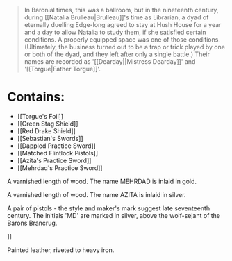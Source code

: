 > In Baronial times, this was a ballroom, but in the nineteenth century, during [[Natalia Brulleau|Brulleau]]'s time as Librarian, a dyad of eternally duelling Edge-long agreed to stay at Hush House for a year and a day to allow Natalia to study them, if she satisfied certain conditions. A properly equipped space was one of those conditions. (Ultimately, the business turned out to be a trap or trick played by one or both of the dyad, and they left after only a single battle.) Their names are recorded as '[[Dearday||Mistress Dearday]]' and '[[Torgue|Father Torgue]]'.

# Contains:
- [[Torgue's Foil]]
- [[Green Stag Shield]]
- [[Red Drake Shield]]
- [[Sebastian's Swords]]
- [[Dappled Practice Sword]]
- [[Matched Flintlock Pistols]]
- [[Azita's Practice Sword]]
- [[Mehrdad's Practice Sword]]

A varnished length of wood. The name MEHRDAD is inlaid in gold.

A varnished length of wood. The name AZITA is inlaid in silver.

A pair of pistols - the style and maker's mark suggest late seventeenth century.  The initials 'MD' are marked in silver, above the wolf-sejant of the Barons Brancrug.

]]

Painted leather, riveted to heavy iron.

